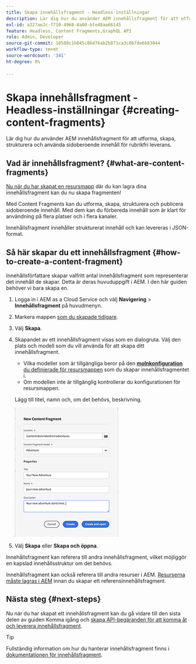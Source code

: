 ```yaml
---
title: Skapa innehållsfragment - Headless-inställningar
description: Lär dig hur du använder AEM innehållsfragment för att utforma, skapa, strukturera och använda sidoberoende innehåll för rubrikfri leverans.
exl-id: a227ae2c-f710-4968-8a00-bfe48aa66145
feature: Headless, Content Fragments,GraphQL API
role: Admin, Developer
source-git-commit: 10580c1b045c86d76ab2b871ca3c0b7de6683044
workflow-type: tm+mt
source-wordcount: '341'
ht-degree: 0%

---
```


# Skapa innehållsfragment - Headless-inställningar {#creating-content-fragments}

Lär dig hur du använder AEM innehållsfragment för att utforma, skapa, strukturera och använda sidoberoende innehåll för rubrikfri leverans.

## Vad är innehållsfragment? {#what-are-content-fragments}

[Nu när du har skapat en resursmapp](create-assets-folder.md) där du kan lagra dina innehållsfragment kan du nu skapa fragmenten!

Med Content Fragments kan du utforma, skapa, strukturera och publicera sidoberoende innehåll. Med dem kan du förbereda innehåll som är klart för användning på flera platser och i flera kanaler.

Innehållsfragment innehåller strukturerat innehåll och kan levereras i JSON-format.

## Så här skapar du ett innehållsfragment {#how-to-create-a-content-fragment}

Innehållsförfattare skapar valfritt antal innehållsfragment som representerar det innehåll de skapar. Detta är deras huvuduppgift i AEM. I den här guiden behöver vi bara skapa en.

1. Logga in i AEM as a Cloud Service och välj **Navigering** > **Innehållsfragment** på huvudmenyn.

1. Markera mappen [som du skapade tidigare](create-assets-folder.md).
1. Välj **Skapa**.
1. Skapandet av ett innehållsfragment visas som en dialogruta.
Välj den plats och modell som du vill använda för att skapa ditt innehållsfragment.

   * Vilka modeller som är tillgängliga beror på den [**molnkonfiguration** du definierade för resursmappen](create-assets-folder.md) som du skapar innehållsfragmentet i.
   * Om modellen inte är tillgänglig kontrollerar du konfigurationen för resursmappen.

   Lägg till titel, namn och, om det behövs, beskrivning.

   ![Dialogrutan Skapa nytt innehållsfragment](/help/sites-cloud/administering/content-fragments/assets/cfc-console-create.png)

1. Välj **Skapa** eller **Skapa och öppna**.

Innehållsfragment kan referera till andra innehållsfragment, vilket möjliggör en kapslad innehållsstruktur om det behövs.

Innehållsfragment kan också referera till andra resurser i AEM. [Resurserna måste lagras i AEM](/help/assets/manage-digital-assets.md) innan du skapar ett referensinnehållsfragment.

## Nästa steg {#next-steps}

Nu när du har skapat ett innehållsfragment kan du gå vidare till den sista delen av guiden Komma igång och [skapa API-begäranden för att komma åt och leverera innehållsfragment](create-api-request.md).

>[!TIP]
>
>Fullständig information om hur du hanterar innehållsfragment finns i [dokumentationen för innehållsfragment](/help/sites-cloud/administering/content-fragments/overview.md).
